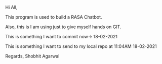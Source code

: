 Hi All,


This program is used to build a RASA Chatbot.

Also, this is I am using just to give myself hands on GIT.

This is something I want to commit now-> 18-02-2021

This is something I want to send to my local repo at 11:04AM 18-02-2021

Regards,
Shobhit Agarwal
